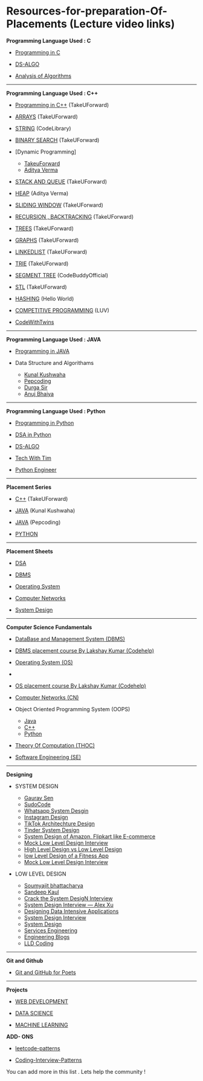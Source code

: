 # Resources-for-preparation-Of-Placements (Lecture video links)

**Programming Language Used : C**

- [Programming in C](https://www.youtube.com/playlist?list=PLu0W_9lII9aiXlHcLx-mDH1Qul38wD3aR)

- [DS-ALGO](https://www.youtube.com/playlist?list=PLu0W_9lII9ahIappRPN0MCAgtOu3lQjQi)

- [Analysis of Algorithms](https://www.youtube.com/playlist?list=PLDN4rrl48XKpZkf03iYFl-O29szjTrs_O)

<hr>

**Programming Language Used : C++**

- [Programming in C++](https://www.youtube.com/watch?v=EAR7De6Goz4) (TakeUForward)

- [ARRAYS](https://www.youtube.com/playlist?list=PLgUwDviBIf0rENwdL0nEH0uGom9no0nyB) (TakeUForward)

- [STRING](https://www.youtube.com/playlist?list=PLDdcY4olLQk0A0o2U0fOUjmO2v3X6GOxX) (CodeLibrary)

- [BINARY SEARCH](https://www.youtube.com/playlist?list=PLgUwDviBIf0pMFMWuuvDNMAkoQFi-h0ZF) (TakeUForward)

- [Dynamic Programming]

  - [TakeuForward](https://www.youtube.com/playlist?list=PLgUwDviBIf0pwFf-BnpkXxs0Ra0eU2sJY)
  - [Aditya Verma](https://www.youtube.com/playlist?list=PL_z_8CaSLPWekqhdCPmFohncHwz8TY2Go)

- [STACK AND QUEUE](https://www.youtube.com/playlist?list=PLgUwDviBIf0pOd5zvVVSzgpo6BaCpHT9c) (TakeUForward)

- [HEAP](https://www.youtube.com/playlist?list=PL_z_8CaSLPWdtY9W22VjnPxG30CXNZpI9) (Aditya Verma)

- [SLIDING WINDOW](https://www.youtube.com/playlist?list=PLgUwDviBIf0q7vrFA_HEWcqRqMpCXzYAL) (TakeUForward)

- [RECURSION , BACKTRACKING](https://www.youtube.com/playlist?list=PLgUwDviBIf0rGlzIn_7rsaR2FQ5e6ZOL9) (TakeUForward)

- [TREES](https://www.youtube.com/playlist?list=PLgUwDviBIf0q8Hkd7bK2Bpryj2xVJk8Vk) (TakeUForward)

- [GRAPHS](https://www.youtube.com/playlist?list=PLgUwDviBIf0rGEWe64KWas0Nryn7SCRWw) (TakeUForward)

- [LINKEDLIST](https://www.youtube.com/playlist?list=PLKZaSt2df1gz775Mz-2gLpY9sld5wH8We) (TakeUForward)

- [TRIE](https://www.youtube.com/playlist?list=PLgUwDviBIf0pcIDCZnxhv0LkHf5KzG9zp) (TakeUForward)

- [SEGMENT TREE](https://www.youtube.com/watch?v=SzLf8DvwIxI&ab_channel=CodeBuddyOfficial) (CodeBuddyOfficial)

- [STL](https://youtu.be/RRVYpIET_RU?si=Drz4bAJ56SWPleHw) (TakeUForward)

- [HASHING](https://youtube.com/playlist?list=PLzjZaW71kMwQ-D3oxCEDHAvYu8VC1XOsS) (Hello World)

- [COMPETITIVE PROGRAMMING](https://www.youtube.com/playlist?list=PLauivoElc3ggagradg8MfOZreCMmXMmJ-) (LUV)

- [CodeWithTwins](https://www.youtube.com/playlist?list=PL2ZC2yNuZ0DWaXlMWSOaR61nAFWDqgQ0Z)

<hr>

**Programming Language Used : JAVA**

- [Programming in JAVA](https://www.youtube.com/playlist?list=PLu0W_9lII9agS67Uits0UnJyrYiXhDS6q)

- Data Structure and Algorithams
  - [Kunal Kushwaha](https://www.youtube.com/playlist?list=PL9gnSGHSqcnr_DxHsP7AW9ftq0AtAyYqJ)
  - [Pepcoding](https://www.youtube.com/c/Pepcoding)
  - [Durga Sir](https://youtube.com/playlist?list=PLd3UqWTnYXOmx_J1774ukG_rvrpyWczm0)
  - [Anuj Bhaiya](https://www.youtube.com/playlist?list=PLUcsbZa0qzu3yNzzAxgvSgRobdUUJvz7p)

<hr>   
  
**Programming Language Used : Python**

- [Programming in Python](https://www.youtube.com/playlist?list=PLu0W_9lII9agICnT8t4iYVSZ3eykIAOME)

- [DSA in Python](https://youtu.be/pkYVOmU3MgA)

- [DS-ALGO](https://www.youtube.com/playlist?list=PLzgPDYo_3xukPJdH6hVQ6Iic7KiJuoA-l)

- [Tech With Tim](https://www.youtube.com/c/TechWithTim)

- [Python Engineer](https://www.youtube.com/c/PythonEngineer)

<hr>

**Placement Series**

- [C++](https://www.youtube.com/playlist?list=PLgUwDviBIf0oF6QL8m22w1hIDC1vJ_BHz) (TakeUForward)

- [JAVA](https://www.youtube.com/playlist?list=PL9gnSGHSqcnr_DxHsP7AW9ftq0AtAyYqJ) (Kunal Kushwaha)

- [JAVA](https://www.pepcoding.com/resources/) (Pepcoding)

- [PYTHON](https://www.youtube.com/playlist?list=PLYyHL-eSMowW1hFTYyufPa9C1rBI3H9r2)

<hr>

**Placement Sheets**

- [DSA](https://takeuforward.org/strivers-a2z-dsa-course/strivers-a2z-dsa-course-sheet-2/) 

- [DBMS](https://takeuforward.org/dbms/most-asked-dbms-interview-questions) 

- [Operating System](https://takeuforward.org/operating-system/most-asked-operating-system-interview-questions) 

- [Computer Networks](https://takeuforward.org/computer-network/most-asked-computer-networks-interview-questions)

- [System Design](https://takeuforward.org/system-design/complete-system-design-roadmap-with-videos-for-sdes)

<hr>

**Computer Science Fundamentals**

- [DataBase and Management System (DBMS)](https://www.youtube.com/playlist?list=PLrL_PSQ6q062cD0vPMGYW_AIpNg6T0_Fq)

- [DBMS placement course By Lakshay Kumar (Codehelp)](https://www.youtube.com/watch?v=eYpXCdvKwEQ)

- [Operating System (OS)](https://www.youtube.com/playlist?list=PLxCzCOWd7aiGz9donHRrE9I3Mwn6XdP8p)
- 
- [OS placement course By Lakshay Kumar (Codehelp)](https://youtu.be/_TpOHMCODXo)

- [Computer Networks (CN)](https://www.youtube.com/playlist?list=PLxCzCOWd7aiGFBD2-2joCpWOLUrDLvVV_)

- Object Oriented Programming System (OOPS)
  - [Java](https://www.youtube.com/watch?v=bSrm9RXwBaI&ab_channel=ApnaCollege)
  - [C++](https://www.youtube.com/watch?v=wN0x9eZLix4&ab_channel=freeCodeCamp.org)
  - [Python](https://www.youtube.com/watch?v=qiSCMNBIP2g&ab_channel=Telusko)
- [Theory Of Computation (THOC)](https://www.youtube.com/playlist?list=PLBlnK6fEyqRgp46KUv4ZY69yXmpwKOIev)

- [Software Engineering (SE)](https://www.youtube.com/playlist?list=PLxCzCOWd7aiEed7SKZBnC6ypFDWYLRvB2)

<hr>
  
**Designing**
         
- SYSTEM DESIGN
  - [Gaurav Sen](https://www.youtube.com/playlist?list=PLMCXHnjXnTnvo6alSjVkgxV-VH6EPyvoX)
  - [SudoCode](https://www.youtube.com/playlist?list=PLTCrU9sGyburBw9wNOHebv9SjlE4Elv5a)
  - [Whatsapp System Desgin](https://www.youtube.com/watch?v=LsH-t75P544)
  - [Instagram Design](https://www.youtube.com/watch?v=QmX2NPkJTKg)
  - [TikTok Architechture Design](https://www.youtube.com/watch?v=07BVxmVFDGY)
  - [Tinder System Design](https://www.youtube.com/watch?v=tndzLznxq40)
  - [System Design of Amazon, Flipkart like E-commerce](https://www.youtube.com/watch?v=2BWr0fsDSs0)
  - [Mock Low Level Design Interview](https://www.youtube.com/watch?v=J-4UQ_WpMtc)
  - [High Level Design vs Low Level Design](https://www.youtube.com/watch?v=H703ErIrby8)
  - [low Level Design of a Fitness App](https://www.youtube.com/watch?v=7-A5NgGrJqY)
  - [Mock Low Level Design Interview](https://www.youtube.com/watch?v=cqxowa0JbpI)


- LOW LEVEL DESIGN
  - [Soumyajit bhattacharya](https://www.youtube.com/playlist?list=PL12BCqE-Lp650Cg6FZW7SoZwN8Rw1WJI7)
  - [Sandeep Kaul](https://www.codekarle.com/)
  - [Crack the System DesigN Interview](https://tianpan.co/notes/2016-02-13-crack-the-system-design-interview)
  - [System Design Interview — Alex Xu](https://www.amazon.com/System-Design-Interview-Insiders-Guide-ebook/dp/B08B3FWYBX/)
  - [Designing Data Intensive Applications](https://www.amazon.com/Designing-Data-Intensive-Applications-Reliable-Maintainable-ebook/dp/B06XPJML5D/)
  - [System Design Interview](https://github.com/checkcheckzz/system-design-interview)
  - [System Design](https://github.com/shashank88/system_design)
  - [Services Engineering](https://github.com/mmcgrana/services-engineering)
  - [Engineering Blogs](https://github.com/kilimchoi/engineering-blogs)
  - [LLD Coding](https://lldcoding.com)

<hr>

**Git and Github**

- [Git and GitHub for Poets](https://www.youtube.com/playlist?list=PLRqwX-V7Uu6ZF9C0YMKuns9sLDzK6zoiV)

<hr>

**Projects**

- [WEB DEVELOPMENT](https://www.youtube.com/playlist?list=PLu0W_9lII9agiCUZYRsvtGTXdxkzPyItg)

- [DATA SCIENCE](https://www.youtube.com/playlist?list=PLu0W_9lII9agK8pojo23OHiNz3Jm6VQCH)

- [MACHINE LEARNING](https://www.youtube.com/playlist?list=PLu0W_9lII9ai6fAMHp-acBmJONT7Y4BSG)

**ADD- ONS**

- [leetcode-patterns](https://github.com/seanprashad/leetcode-patterns)

- [Coding-Interview-Patterns](https://github.com/dipjul/Grokking-the-Coding-Interview-Patterns-for-Coding-Questions)


You can add more in this list . Lets help the community !
